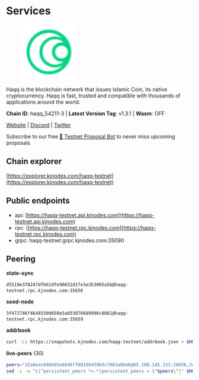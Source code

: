 # Services

<figure><img src="https://raw.githubusercontent.com/kj89/cosmos-images/main/logos/haqq.png" width="150" alt=""><figcaption></figcaption></figure>

Haqq is the blockchain network that issues Islamic Coin,  its native cryptocurrency. Haqq is fast, trusted and  compatible with thousands of applications around the world.

**Chain ID**: haqq_54211-3 | **Latest Version Tag**: v1.3.1 | **Wasm**: OFF

[Website](https://islamiccoin.net) | [Discord](https://discord.gg/hU9MHG5kZq) | [Twitter](https://twitter.com/Islamic_Coin)



Subscribe to our free [🤖 Testnet Proposal Bot](https://t.me/kjnodes_testnet_proposal_bot) to never miss upcoming proposals


## Chain explorer
[https://explorer.kjnodes.com/haqq-testnet](https://explorer.kjnodes.com/haqq-testnet)

## Public endpoints

* api: [https://haqq-testnet.api.kjnodes.com](https://haqq-testnet.api.kjnodes.com)
* rpc: [https://haqq-testnet.rpc.kjnodes.com](https://haqq-testnet.rpc.kjnodes.com)
* grpc: haqq-testnet.grpc.kjnodes.com:35090

## Peering

**state-sync**

```text
d5519e378247dfb61dfe90652d1fe3e2b3005a5b@haqq-testnet.rpc.kjnodes.com:35656
```

**seed-node**

```text
3f472746f46493309650e5a033076689996c8881@haqq-testnet.rpc.kjnodes.com:35659
```

**addrbook**
```bash
curl -Ls https://snapshots.kjnodes.com/haqq-testnet/addrbook.json > $HOME/.haqqd/config/addrbook.json
```

**live-peers** (30)
```bash
peers="32a8eec046b95e8646ff0810b4596dc7083a0beb@65.108.145.131:26656,3df5a68b919177179c6dcb0b9c9354fd6bbba1c8@65.109.92.240:20116,d5519e378247dfb61dfe90652d1fe3e2b3005a5b@65.109.68.190:35656,442d3bacb350437b8d9f0f1431e0519b81094100@135.181.62.222:26656,230d299006a432b0f44534ca8a19c8c876c0ccb3@85.10.193.246:26656,78e3ef8adf819b479acc13a2f92ab5c0fa350aeb@66.45.231.30:11464,23ff658b56fbb8bc73372973a34733ff5d79b435@142.132.202.50:11604,bc777df96c83c0433561c88c541dbbc520928f6c@195.3.221.239:26656,927a323649e7dd8d4c75da6e5edaee439652b46f@65.109.92.241:20116,b9e8ec4eeb359e1b3cf5675563e72787b9d40adf@95.217.132.146:26656,0d5a3f0be2d61efe4151fe58c94d6e5299210e8d@65.109.12.191:26656,29731457774b61da8186b9c764e8f7c1e2465e3e@142.93.36.176:26656,23a1176c9911eac442d6d1bf15f92eeabb3981d5@45.83.173.18:26656,62bf004201a90ce00df6f69390378c3d90f6dd7e@45.83.173.19:26656,24e894d4d8a18276acf6051cccf369a1ce69842d@65.108.151.105:26656,ed145a35b436878c1f1c10634bd18600f3696e17@95.217.181.142:26656,2d13d679b64e1a574904a140f72815644ec71131@65.21.133.125:30656,16f40215d018c7d657fef0bb5ce2950251d525d2@148.251.51.144:36656,c1daefce01efd7ab1c10bd503d386d08cf03c573@78.47.51.242:26656,59af99085c961a6a5c8dc4bc8b3abffda16ddccb@135.181.38.62:26656,88b8b733d8b96e9a518c1a8bea4dbc5bf896026e@5.161.156.183:26656,b87ae2a43e27bd0360ea1b868c8cb9e98d612fce@65.109.92.79:19656,6fad54232f11a0306bd0d942c2ec5f9ba0ae2f1a@34.91.54.209:26656,f54d4de6d4ae81ec8a2315b54247872b315f198d@65.109.57.9:26656,62a8610cc2325cbdf25099b973ae488a05f7d417@65.108.206.57:13656,ba56c564a5430632e59e2b08fc348735bc56b32f@154.12.232.140:26656,8865bf7e0575d3033b54d41854ed117ee40983bd@3.125.7.6:26656,9eb507f9365313dbe7f426050fec9648298f58ee@109.205.183.51:26656,7f2828e3910a4b165a65e5bfb2465c1e809bad3b@65.108.48.182:26656,90b40d2b773090b82aa7788c2d1937e4fd6d2dc0@65.108.231.124:19656"
sed -i -e "s|^persistent_peers *=.*|persistent_peers = \"$peers\"|" $HOME/.haqqd/config/config.toml
```
